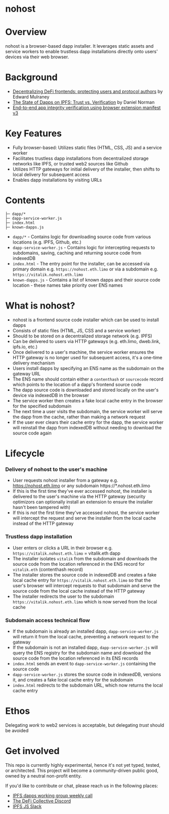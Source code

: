 # nohost

# Overview
nohost is a browser-based dapp installer. It leverages static assets and service workers to enable trustless dapp installations directly onto users' devices via their web browser.

# Background
- [Decentralizing DeFi frontends: protecting users and protocol authors](https://www.liquity.org/blog/decentralizing-defi-frontends-protecting-users-and-protocol-authors) by Edward Mulraney
- [The State of Dapps on IPFS: Trust vs. Verification](https://blog.ipfs.tech/dapps-ipfs/) by Daniel Norman
- [End-to-end app integrity verification using browser extension manifest v3](https://github.com/edmulraney/app-integrity-verifier-extension)

# Key Features
- Fully browser-based: Utilizes static files (HTML, CSS, JS) and a service worker
- Facilitates trustless dapp installations from decentralized storage networks like IPFS, or trusted web2 sources like Github
- Utilizes HTTP gateways for initial delivery of the installer, then shifts to local delivery for subsequent access
- Enables dapp installations by visiting URLs

# Contents

```
├─ dapp/* 
├─ dapp-service-worker.js
├─ index.html
├─ known-dapps.js
```

- `dapp/*` - Contains logic for downloading source code from various locations (e.g. IPFS, Github, etc.)
- `dapp-service-worker.js` - Contains logic for intercepting requests to subdomains, saving, caching and returning source code from indexedDB
- `index.html` - The entry point for the installer, can be accessed via primary domain e.g. `https://nohost.eth.limo` or via a subdomain e.g. `https://vitalik.nohost.eth.limo`
- `known-dapps.js` - Contains a list of known dapps and their source code location - these names take priority over ENS names

# What is nohost?
- nohost is a frontend source code installer which can be used to install dapps
- Consists of static files (HTML, JS, CSS and a service worker)
- Should to be stored on a decentralized storage network (e.g. IPFS)
- Can be delivered to users via HTTP gateways (e.g. eth.limo, dweb.link, ipfs.io, etc.)
- Once delivered to a user's machine, the service worker ensures the HTTP gateway is no longer used for subsequent access, it's a one-time delivery mechanism
- Users install dapps by specifying an ENS name as the subdomain on the gateway URL
- The ENS name should contain either a `contenthash` or `sourcecode` record which points to the location of a dapp's frontend source code
- The dapp source code is downloaded and stored locally on the user's device via indexedDB in the browser
- The service worker then creates a fake local cache entry in the browser for the specified subdomain
- The next time a user visits the subdomain, the service worker will serve the dapp from the cache, rather than making a network request
- If the user ever clears their cache entry for the dapp, the service worker will reinstall the dapp from indexedDB without needing to download the source code again

# Lifecycle

### Delivery of nohost to the user's machine
- User requests nohost installer from a gateway e.g. https://nohost.eth.limo or any subdomain https://*.nohost.eth.limo
- If this is the first time they've ever accessed nohost, the installer is delivered to the user's machine via the HTTP gateway (security optimizors can optionally install an extension to ensure the installer hasn't been tampered with)
- If this is *not* the first time they've accessed nohost, the service worker will intercept the request and serve the installer from the local cache instead of the HTTP gateway

### Trustless dapp installation
- User enters or clicks a URL in their browser e.g. `https://vitalik.nohost.eth.limo` = vitalik.eth dapp
- The installer isolates `vitalik` from the subdomain and downloads the source code from the location referenced in the ENS record for `vitalik.eth` (contenthash record)
- The installer stores the source code in indexedDB and creates a fake local cache entry for `https://vitalik.nohost.eth.limo` so that the user's browser will intercept requests to that subdomain and serve the source code from the local cache instead of the HTTP gateway
- The installer redirects the user to the subdomain `https://vitalik.nohost.eth.limo` which is now served from the local cache

### Subdomain access technical flow
- If the subdomain is already an installed dapp, `dapp-service-worker.js` will return it from the local cache, preventing a network request to the gateway
- If the subdomain is not an installed dapp, `dapp-service-worker.js` will query the ENS registry for the subdomain name and download the source code from the location referenced in its ENS records
- `index.html` sends an event to `dapp-service-worker.js` containing the source code
- `dapp-service-worker.js` stores the source code in indexedDB, versions it, and creates a fake local cache entry for the subdomain
- `index.html` redirects to the subdomain URL, which now returns the local cache entry

# Ethos
Delegating *work* to web2 services is acceptable, but delegating *trust* should be avoided

# Get involved
This repo is currently highly experimental, hence it's not yet typed, tested, or architected. This project will become a community-driven public good, owned by a neutral non-profit entity.

If you'd like to contribute or chat, please reach us in the following places:
- [IPFS dapps working group weekly call](https://lu.ma/ipfs-dapps)
- [The DeFi Collective Discord](https://discord.com/channels/1107676235808645232/1182039542572785735)
- [IPFS JS Slack](https://filecoinproject.slack.com/archives/C046HDAHA13)